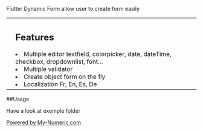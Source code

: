Flutter Dynamic Form allow user to create form easily

<table border="0"><tr><td><div align="center">
  
</div></td><td><h2>Features</h2>



<li>Multiple editor textfield, colorpicker, date, dateTime, checkbox, dropdownlist, font...</li>
<li>Multiple validator</li>
<li>Create object form on the fly</li>
<li>Localization Fr, En, Es, De</li>

</td></tr></table>

##Usage

Have a look at exemple folder

<a href="https://my-numeric.com">Powered by My-Numeric.com</a>